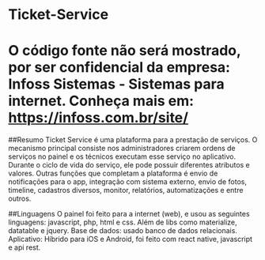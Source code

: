 # Ticket-Service
#  O código fonte não será mostrado, por ser confidencial da empresa: Infoss Sistemas - Sistemas para internet. Conheça mais em: https://infoss.com.br/site/

##Resumo
Ticket Service é uma plataforma para a prestação de serviços. O mecanismo principal consiste nos administradores criarem ordens de serviços no painel e os técnicos executam esse serviço no aplicativo. Durante o ciclo de vida do serviço, ele pode possuir diferentes atributos e valores. Outras funções que completam a plataforma é envio de notificações para o app, integração com sistema externo, envio de fotos, timeline, cadastros diversos, monitor, relatórios, automatizações e entre outros. 

##Linguagens
O painel foi feito para a internet (web), e usou as seguintes linguagens: javascript, php, html e css. Além de libs como materialize, datatable e jquery. 
Base de dados: usado banco de dados relacionais.
Aplicativo: Híbrido para iOS e Android, foi feito com react native, javascript e api rest. 
